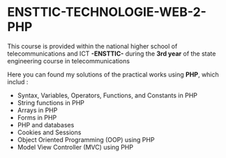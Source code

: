 # ENSTTIC-TECHNOLOGIE-WEB-2-PHP

This course is provided within the national higher school of telecommunications and ICT **-ENSTTIC-** during the **3rd year** of the state engineering course in
telecommunications

Here you can found my solutions of the practical works using **PHP**, which includ :
* Syntax, Variables, Operators, Functions, and Constants in PHP
* String functions in PHP 
* Arrays in PHP
* Forms in PHP
* PHP and databases
* Cookies and Sessions
* Object Oriented Programming (OOP) using PHP
* Model View Controller (MVC) using PHP
